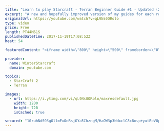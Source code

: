 ```yaml
---
title: "Learn to play Starcraft - Terran Beginner Guide #1 - Updated (2017 LOTV)"
excerpt: "A new and hopefully improved version of my guides for each race where I go over as many basics as possible while doing it live :)  I strongly believe that a super structured guide style is not very helpful compared to watching/playing the game actively.  Feedback is greatly appreciated. -- Watch live"
originalUrl: https://youtube.com/watch?v=qL9Ns0ORolo
type: video
price: Free
length: PT44M51S
publishedDateTime: 2017-11-19T17:08:52Z
heat: 54

featuredContent: "<iframe width=\"800\" height=\"500\" frameborder=\"0\" src=\"https://www.youtube.com/embed/qL9Ns0ORolo\" allow=\"accelerometer; autoplay; encrypted-media; gyroscope; picture-in-picture\" allowfullscreen></iframe>"

provider:
  name: WinterStarcraft
  domain: youtube.com

topics:
  - StarCraft 2
  - Terran

images:
  - url: https://i.ytimg.com/vi/qL9Ns0ORolo/maxresdefault.jpg
    width: 1280
    height: 720
    isCached: true

secured: "10ruhNdS93gOllmFxOeRsjOYa5ChzngM/HaOW3p3NdxclC8x8osp+yutEeVUp83lJ7/MXmxD5YzTeNySaEOTa69ilDkFPJL2OWjlbhOU9x/7ZoJd+pjZzkYF4uiFLMMA3chZYSJmn2ty01fvf1L01hKR8AL9CQNLA9+Ja9OmsTx/4vlR0NzT5uoSdQA/k1kvbQ61qPNg9ikK0R7F5R2sbR6P5nYsiYyEn99Dp5rSGnetBfEdXsUxnw30Nk68aCCMspMYqAHQBQ8iYXjBiquZmSuMZHK2iLUxThiMds2Hr+0++k6oOy4fFwqrAKcGNUh4vClt1/LYZvf/ik1+tHaHMFixYW0/DQ6co42SjaSICNj7uVHg99LHOKbTtqhl8jZ2oC+G3PB1/Wta2T25mEfrkjWBVS/mNDyGTEtU8A1JAUtk8GzINuGrcHN+B8l2uDbu;JidTwRwv2sb/u/0O4EB2FQ=="
---
```


